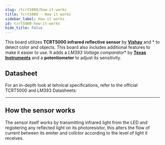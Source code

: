 ```yaml
---
slug: /tcrt5000/how-it-works 
title: Tcrt5000 - How it works
sidebar_label: How it works
id: tcrt5000-how-it-works 
hide_title: False
---  
```


This board utilizes **TCRT5000 infrared reflective sensor** by [**Vishay**](https://www.digikey.gr/en/products/detail/vishay-semiconductor-opto-division/TCRT5000/1681167) and * to detect color and objects. This board also includes additional features to make it easier to use. It adds a *LM393 Voltage comparator** by [**Texas Instruments**](https://eu.mouser.com/ProductDetail/Texas-Instruments/LM393M-NOPB?qs=QbsRYf82W3GpBNun7wKZlw%3D%3D&utm_id=20109199385&utm_source=google&utm_medium=cpc&utm_marketing_tactic=emeacorp&gad_source=1&gbraid=0AAAAADn_wf2fKvpBFkLrBUUl8dO2RQg0h&gclid=Cj0KCQjwy46_BhDOARIsAIvmcwMsdd1u6kOcRmTTIs-3gcSdmuLKAzoQu5R-yEysSeXZ3OPvm47trKQaAineEALw_wcB) and a **potentiometer** to adjust its sensitivity.

<CenteredImage src="/img/tcrt5000/tcrt5000_onboard_highlighted.jpg" alt="TCRT5000 on board" caption="TCRT5000 on board" width="400px" />

<CenteredImage src="/img/tcrt5000/lm393_onboard_highlighted.jpg" alt="LM393 on board" caption="LM393 on board" width="400px" />

<CenteredImage src="/img/tcrt5000/potentiometer_highlighted.jpg" alt="Potentiometer on board" caption="Potentiometer on board" width="400px" />

## Datasheet
For an in-depth look at tehnical specifications, refer to the official TCRT5000 and LM393 Datasheets:

<QuickLink  
  title="TCRT5000 Datasheet"  
  description="Detailed technical documentation for the TCRT5000 infrared sensor"  
  url="https://soldered.com/productdata/2022/03/Soldered_TCRT5000_datasheet.pdf"  
/>  

<QuickLink  
  title="LM393 Datasheet"  
  description="Detailed technical documentation for the MCP4018 Voltage comparator"  
  url="https://docs.rs-online.com/943a/0900766b8170d70c.pdf"  
/>  

---

## How the sensor works

The sensor itself works by transmitting infrared light from the LED and registering any reflected light on its photoresistor, this alters the flow of current between its emiter and collctor according to the level of light it receives. 

<CenteredImage src="/img/tcrt5000/how_the_sensor_works.jpg" alt="How the sensor works" caption="How the sensor works" width="400px" />